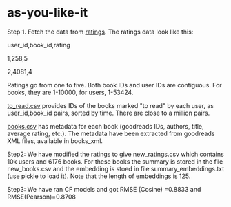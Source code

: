 

# as-you-like-it
Step 1. Fetch the data from [ratings](https://github.com/zygmuntz/goodbooks-10k/blob/master/ratings.csv).
The ratings data look like this:

user\_id,book\_id,rating

1,258,5

2,4081,4


Ratings go from one to five. Both book IDs and user IDs are contiguous. For books, they are 1-10000, for users, 1-53424.

[to\_read.csv](https://github.com/zygmuntz/goodbooks-10k/blob/master/to_read.csv) provides IDs of the books marked "to read" by each user, as user_id,book_id pairs, sorted by time. There are close to a million pairs.

[books.csv](https://github.com/zygmuntz/goodbooks-10k/blob/master/books.csv) has metadata for each book (goodreads IDs, authors, title, average rating, etc.). The metadata have been extracted from goodreads XML files, available in books_xml.

Step2: We have modified the ratings to give new\_ratings.csv which contains 10k users and 6176 books. For these books the summary is stored in the file new\_books.csv and the embedding is stoed in file summary\_embeddings.txt (use pickle to load it). Note that the length of embeddings is 125. 

Step3: We have ran CF models and got RMSE (Cosine) =0.8833 and RMSE(Pearson)=0.8708
